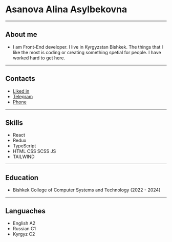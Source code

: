 # Asanova Alina Asylbekovna
 
___ 
 
## About me 

- I am Front-End developer. I live in Kyrgyzstan Bishkek. The things that I like the most is coding or creating something spetial for people. I have worked hard to get here. 
___ 
## Contacts 

- [Liked in](https://www.linkedin.com/notifications/?filter=all) 
- [Telegram](https://t.me/Alinaasylbekovna)
- [Phone](+996-999-060-963)
___ 
## Skills 
* React 
* Redux  
* TypeScript 
* HTML CSS SCSS JS 
* TAILWIND
 
 
___ 
 
## Education 
- Bishkek College of Computer Systems and Technology (2022 - 2024)
 
___ 
## Languaches 
- English A2 
- Russian C1
- Kyrgyz C2